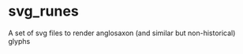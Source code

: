 svg_runes
=========

A set of svg files to render anglosaxon (and similar but non-historical) glyphs
